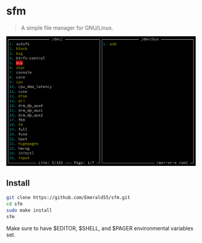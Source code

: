 # sfm
>A simple file manager for GNU/Linux.</br>
>
![screenshot](https://github.com/Emerald55/sfm/blob/master/screenshot.png)
## Install
```bash
git clone https://github.com/Emerald55/sfm.git
cd sfm
sudo make install
sfm
```
Make sure to have $EDITOR, $SHELL, and $PAGER environmental variables set.
